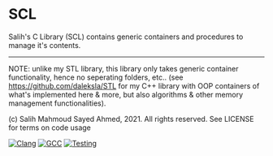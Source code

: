 # SCL
Salih's C Library (SCL) contains generic containers and procedures to manage it's contents.

***

NOTE: unlike my STL library, this library only takes generic container functionality, hence no seperating folders, etc..
(see https://github.com/daleksla/STL for my C++ library with OOP containers of what's implemented here & more, but also algorithms & other memory management functionalities).

(c) Salih Mahmoud Sayed Ahmed, 2021. All rights reserved. See LICENSE for terms on code usage

[![Clang](https://github.com/daleksla/SCL/actions/workflows/clang.yml/badge.svg)](https://github.com/daleksla/SCL/actions/workflows/clang.yml) [![GCC](https://github.com/daleksla/STL/actions/workflows/gcc.yml/badge.svg)](https://github.com/daleksla/SCL/actions/workflows/gcc.yml) [![Testing](https://github.com/daleksla/STL/actions/workflows/testing.yml/badge.svg)](https://github.com/daleksla/SCL/actions/workflows/testing.yml)
